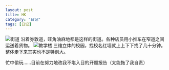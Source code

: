```yaml
---
layout: post
title: HK
category: "日记"
tags: [日记]
---
```

![街道](/asset/香港金鱼街.JPG)
沿着弥敦道，旺角油麻地都是这样的街道。各种店员用小推车在窄道之间运送着货物。
![教学楼](/asset/香港大学.JPG)
三维立体的校园，找校名红墙就上上下下找了几十分钟。整体走下来其实也不是特别大。

忙中偷玩……目前在努力地改我不堪入目的开题报告（太能拖了我自责）